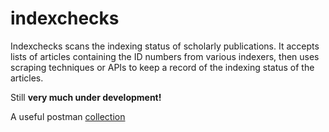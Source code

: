indexchecks
===========

Indexchecks scans the indexing status of scholarly publications. It accepts lists of articles containing the ID numbers from various indexers, then uses scraping techniques or APIs to keep a record of the indexing status of the articles.

Still __very much under development!__ 

A useful postman [collection](https://www.getpostman.com/collections/c990d4dbe9c661321269)

